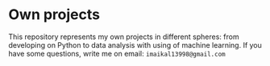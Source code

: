 # Own projects

This repository represents my own projects in different spheres: from developing on Python to data analysis with using of machine learning. If you have some questions, write me on email: `imaikal13998@gmail.com`
